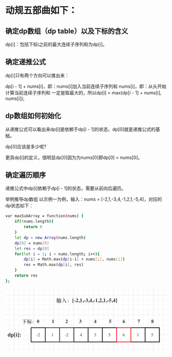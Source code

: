 # 动规五部曲如下：

## 确定dp数组（dp table）以及下标的含义
dp[i]：包括下标i之前的最大连续子序列和为dp[i]。

## 确定递推公式
dp[i]只有两个方向可以推出来：

dp[i - 1] + nums[i]，即：nums[i]加入当前连续子序列和
nums[i]，即：从头开始计算当前连续子序列和
一定是取最大的，所以dp[i] = max(dp[i - 1] + nums[i], nums[i]);

## dp数组如何初始化
从递推公式可以看出来dp[i]是依赖于dp[i - 1]的状态，dp[0]就是递推公式的基础。

dp[0]应该是多少呢?

更具dp[i]的定义，很明显dp[0]因为为nums[0]即dp[0] = nums[0]。

## 确定遍历顺序
递推公式中dp[i]依赖于dp[i - 1]的状态，需要从前向后遍历。

举例推导dp数组
以示例一为例，输入：nums = [-2,1,-3,4,-1,2,1,-5,4]，对应的dp状态如下：

```sh
var maxSubArray = function(nums) {
    if(!nums.length){
        return 0
    }
    let dp = new Array(nums.length)
    dp[0] = nums[0]
    let res = dp[0]
    for(let i = 1; i < nums.length; i++){
        dp[i] = Math.max(dp[i-1] + nums[i], nums[i])
        res = Math.max(dp[i], res)
    }
    return res
};
```

![](./img/2023-10-18-17-33-42.png)